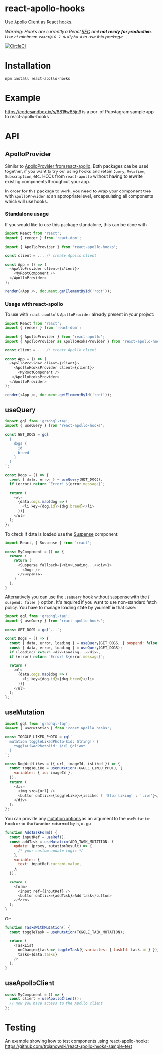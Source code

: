 # react-apollo-hooks

Use [Apollo Client](https://github.com/apollographql/apollo-client) as React
[hooks](https://reactjs.org/docs/hooks-intro.html).

_Warning: Hooks are currently a React
[RFC](https://github.com/reactjs/rfcs/pull/68) and **not ready for production**.
Use at minimum `react@16.7.0-alpha.0` to use this package._

[![CircleCI](https://circleci.com/gh/trojanowski/react-apollo-hooks.svg?style=svg)](https://circleci.com/gh/trojanowski/react-apollo-hooks)

# Installation

`npm install react-apollo-hooks`

# Example

<https://codesandbox.io/s/8819w85jn9> is a port of Pupstagram sample app to
react-apollo-hooks.

# API

## ApolloProvider

Similar to
[ApolloProvider from react-apollo](https://www.apollographql.com/docs/react/essentials/get-started.html#creating-provider).
Both packages can be used together, if you want to try out using hooks and
retain `Query`, `Mutation`, `Subscription`, etc. HOCs from `react-apollo`
without having to rewrite existing components throughout your app.

In order for this package to work, you need to wrap your component tree with
`ApolloProvider` at an appropriate level, encapsulating all components which
will use hooks.

### Standalone usage

If you would like to use this package standalone, this can be done with:

```javascript
import React from 'react';
import { render } from 'react-dom';

import { ApolloProvider } from 'react-apollo-hooks';

const client = ... // create Apollo client

const App = () => (
  <ApolloProvider client={client}>
    <MyRootComponent />
  </ApolloProvider>
);

render(<App />, document.getElementById('root'));
```

### Usage with react-apollo

To use with `react-apollo`'s `ApolloProvider` already present in your project:

```javascript
import React from 'react';
import { render } from 'react-dom';

import { ApolloProvider } from 'react-apollo';
import { ApolloProvider as ApolloHooksProvider } from 'react-apollo-hooks';

const client = ... // create Apollo client

const App = () => (
  <ApolloProvider client={client}>
    <ApolloHooksProvider client={client}>
      <MyRootComponent />
   </ApolloHooksProvider>
  </ApolloProvider>
);

render(<App />, document.getElementById('root'));
```

## useQuery

```javascript
import gql from 'graphql-tag';
import { useQuery } from 'react-apollo-hooks';

const GET_DOGS = gql`
  {
    dogs {
      id
      breed
    }
  }
`;

const Dogs = () => {
  const { data, error } = useQuery(GET_DOGS);
  if (error) return `Error! ${error.message}`;

  return (
    <ul>
      {data.dogs.map(dog => (
        <li key={dog.id}>{dog.breed}</li>
      ))}
    </ul>
  );
};
```

To check if data is loaded use the
[Suspense](https://reactjs.org/docs/code-splitting.html#suspense) component:

```javascript
import React, { Suspense } from 'react';

const MyComponent = () => {
  return (
    return (
      <Suspense fallback={<div>Loading...</div>}>
        <Dogs />
      </Suspense>
    )
  );
}
```

Alternatively you can use the `useQuery` hook without suspense with the
`{ suspend: false }` option. It's required if you want to use non-standard fetch
policy. You have to manage loading state by yourself in that case:

```javascript
import gql from 'graphql-tag';
import { useQuery } from 'react-apollo-hooks';

const GET_DOGS = gql`...`;

const Dogs = () => {
  const { data, error, loading } = useQuery(GET_DOGS, { suspend: false });
  const { data, error, loading } = useQuery(GET_DOGS);
  if (loading) return <div>Loading...</div>;
  if (error) return `Error! ${error.message}`;

  return (
    <ul>
      {data.dogs.map(dog => (
        <li key={dog.id}>{dog.breed}</li>
      ))}
    </ul>
  );
};
```

## useMutation

```javascript
import gql from 'graphql-tag';
import { useMutation } from 'react-apollo-hooks';

const TOGGLE_LIKED_PHOTO = gql`
  mutation toggleLikedPhoto($id: String!) {
    toggleLikedPhoto(id: $id) @client
  }
`;

const DogWithLikes = ({ url, imageId, isLiked }) => {
  const toggleLike = useMutation(TOGGLE_LIKED_PHOTO, {
    variables: { id: imageId },
  });
  return (
    <div>
      <img src={url} />
      <button onClick={toggleLike}>{isLiked ? 'Stop liking' : 'like'}</button>
    </div>
  );
};
```

You can provide any
[mutation options](https://www.apollographql.com/docs/react/api/apollo-client.html#ApolloClient.mutate)
as an argument to the `useMutation` hook or to the function returned by it, e.
g.:

```javascript
function AddTaskForm() {
  const inputRef = useRef();
  const addTask = useMutation(ADD_TASK_MUTATION, {
    update: (proxy, mutationResult) => {
      /* your custom update logic */
    },
    variables: {
      text: inputRef.current.value,
    },
  });

  return (
    <form>
      <input ref={inputRef} />
      <button onClick={addTask}>Add task</button>
    </form>
  );
}
```

Or:

```javascript
function TasksWithMutation() {
  const toggleTask = useMutation(TOGGLE_TASK_MUTATION);

  return (
    <TaskList
      onChange={task => toggleTask({ variables: { taskId: task.id } })}
      tasks={data.tasks}
    />
  );
}
```

## useApolloClient

```javascript
const MyComponent = () => {
  const client = useApolloClient();
  // now you have access to the Apollo client
};
```

# Testing

An example showing how to test components using react-apollo-hooks:
<https://github.com/trojanowski/react-apollo-hooks-sample-test>
